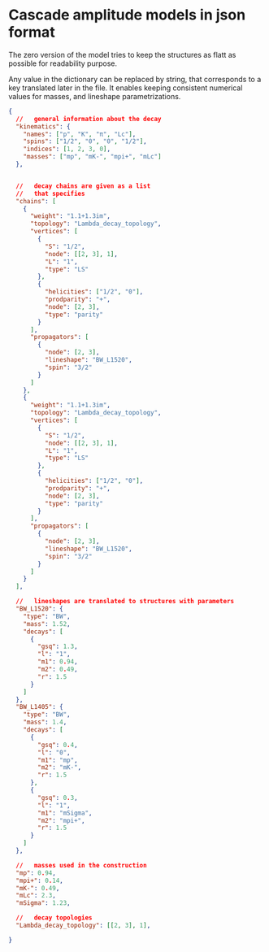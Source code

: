 # Cascade amplitude models in json format

The zero version of the model tries to keep the structures as flatt as possible for readability purpose.

Any value in the dictionary can be replaced by string, that corresponds to a key translated later in the file.
It enables keeping consistent numerical values for masses, and lineshape parametrizations.

```json
{
  //   general information about the decay
  "kinematics": {
    "names": ["p", "K", "π", "Lc"],
    "spins": ["1/2", "0", "0", "1/2"],
    "indices": [1, 2, 3, 0],
    "masses": ["mp", "mK-", "mpi+", "mLc"]
  },


  //   decay chains are given as a list
  //   that specifies
  "chains": [
    {
      "weight": "1.1+1.3im",
      "topology": "Lambda_decay_topology",
      "vertices": [
        {
          "S": "1/2",
          "node": [[2, 3], 1],
          "L": "1",
          "type": "LS"
        },
        {
          "helicities": ["1/2", "0"],
          "prodparity": "+",
          "node": [2, 3],
          "type": "parity"
        }
      ],
      "propagators": [
        {
          "node": [2, 3],
          "lineshape": "BW_L1520",
          "spin": "3/2"
        }
      ]
    },
    {
      "weight": "1.1+1.3im",
      "topology": "Lambda_decay_topology",
      "vertices": [
        {
          "S": "1/2",
          "node": [[2, 3], 1],
          "L": "1",
          "type": "LS"
        },
        {
          "helicities": ["1/2", "0"],
          "prodparity": "+",
          "node": [2, 3],
          "type": "parity"
        }
      ],
      "propagators": [
        {
          "node": [2, 3],
          "lineshape": "BW_L1520",
          "spin": "3/2"
        }
      ]
    }
  ],

  //   lineshapes are translated to structures with parameters
  "BW_L1520": {
    "type": "BW",
    "mass": 1.52,
    "decays": [
      {
        "gsq": 1.3,
        "l": "1",
        "m1": 0.94,
        "m2": 0.49,
        "r": 1.5
      }
    ]
  },
  "BW_L1405": {
    "type": "BW",
    "mass": 1.4,
    "decays": [
      {
        "gsq": 0.4,
        "l": "0",
        "m1": "mp",
        "m2": "mK-",
        "r": 1.5
      },
      {
        "gsq": 0.3,
        "l": "1",
        "m1": "mSigma",
        "m2": "mpi+",
        "r": 1.5
      }
    ]
  },

  //   masses used in the construction
  "mp": 0.94,
  "mpi+": 0.14,
  "mK-": 0.49,
  "mLc": 2.3,
  "mSigma": 1.23,

  //   decay topologies
  "Lambda_decay_topology": [[2, 3], 1],

}
```
